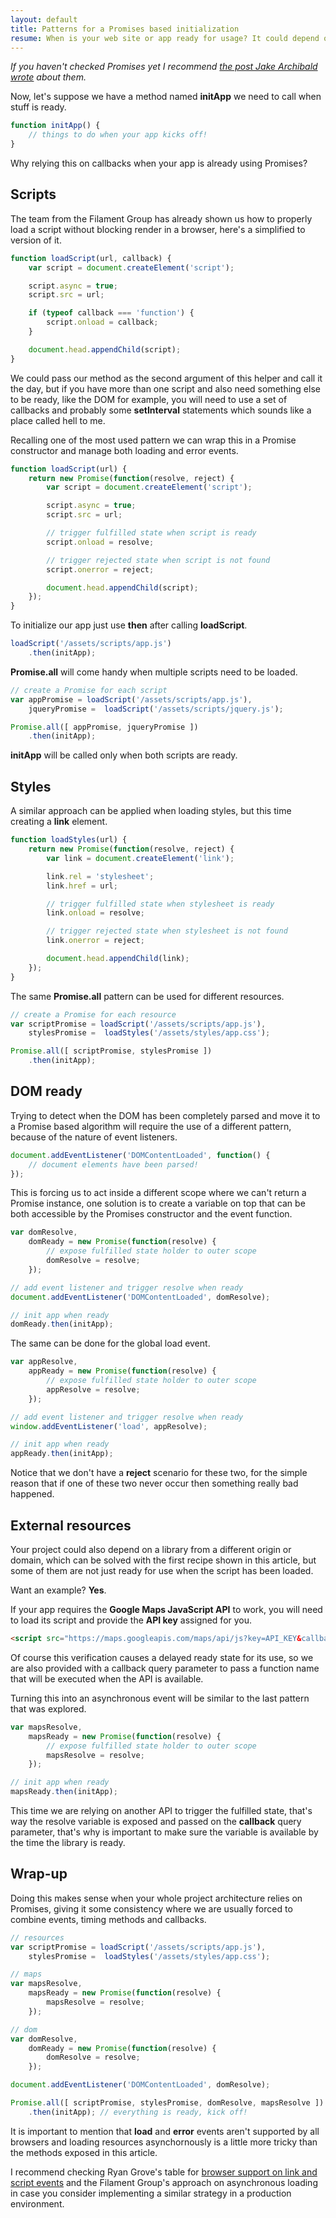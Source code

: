```yaml
---
layout: default
title: Patterns for a Promises based initialization
resume: When is your web site or app ready for usage? It could depend on scripts and styles being loaded, it might need an external API to be accessible, or all of them together. Having control over this situation could generate a heavy reliance on callbacks and one of the best ways to fight this asynchronicity are Promises.
---
```


*If you haven't checked Promises yet I recommend [the post Jake Archibald wrote][1] about them.*

Now, let's suppose we have a method named **initApp** we need to call when stuff is ready.

```js
function initApp() {
    // things to do when your app kicks off!
}
```

Why relying this on callbacks when your app is already using Promises?


## Scripts

The team from the Filament Group has already shown us how to properly load a script without blocking render in a browser, here's a simplified to version of it.

```js
function loadScript(url, callback) {
    var script = document.createElement('script');

    script.async = true;
    script.src = url;

    if (typeof callback === 'function') {
        script.onload = callback;
    }

    document.head.appendChild(script);
}
```

We could pass our method as the second argument of this helper and call it the day, but if you have more than one script and also need something else to be ready, like the DOM for example, you will need to use a set of callbacks and probably some **setInterval** statements which sounds like a place called hell to me.

Recalling one of the most used pattern we can wrap this in a Promise constructor and manage both loading and error events.

```js
function loadScript(url) {
    return new Promise(function(resolve, reject) {
        var script = document.createElement('script');

        script.async = true;
        script.src = url;

        // trigger fulfilled state when script is ready
        script.onload = resolve;

        // trigger rejected state when script is not found
        script.onerror = reject;

        document.head.appendChild(script);   
    });
}
```

To initialize our app just use **then** after calling **loadScript**.

```js
loadScript('/assets/scripts/app.js')
    .then(initApp);
```

**Promise.all** will come handy when multiple scripts need to be loaded.

```js
// create a Promise for each script
var appPromise = loadScript('/assets/scripts/app.js'),
    jqueryPromise =  loadScript('/assets/scripts/jquery.js');

Promise.all([ appPromise, jqueryPromise ])
    .then(initApp);
```

**initApp** will be called only when both scripts are ready.


## Styles

A similar approach can be applied when loading styles, but this time creating a **link** element.

```js
function loadStyles(url) {
    return new Promise(function(resolve, reject) {
        var link = document.createElement('link');

        link.rel = 'stylesheet';
        link.href = url;

        // trigger fulfilled state when stylesheet is ready
        link.onload = resolve;

        // trigger rejected state when stylesheet is not found
        link.onerror = reject;

        document.head.appendChild(link);   
    });
}
```

The same **Promise.all** pattern can be used for different resources.

```js
// create a Promise for each resource
var scriptPromise = loadScript('/assets/scripts/app.js'),
    stylesPromise =  loadStyles('/assets/styles/app.css');

Promise.all([ scriptPromise, stylesPromise ])
    .then(initApp);
```


## DOM ready

Trying to detect when the DOM has been completely parsed and move it to a Promise based algorithm will require the use of a different pattern, because of the nature of event listeners.

```js
document.addEventListener('DOMContentLoaded', function() {
    // document elements have been parsed!
});
```

This is forcing us to act inside a different scope where we can't return a Promise instance, one solution is to create a variable on top that can be both accessible by the Promises constructor and the event function.

```js
var domResolve,
    domReady = new Promise(function(resolve) {
        // expose fulfilled state holder to outer scope
        domResolve = resolve;
    });

// add event listener and trigger resolve when ready
document.addEventListener('DOMContentLoaded', domResolve);

// init app when ready
domReady.then(initApp);
```

The same can be done for the global load event.

```js
var appResolve,
    appReady = new Promise(function(resolve) {
        // expose fulfilled state holder to outer scope
        appResolve = resolve;
    });

// add event listener and trigger resolve when ready
window.addEventListener('load', appResolve);

// init app when ready
appReady.then(initApp);
```

Notice that we don't have a **reject** scenario for these two, for the simple reason that if one of these two never occur then something really bad happened.


## External resources

Your project could also depend on a library from a different origin or domain, which can be solved with the first recipe shown in this article, but some of them are not just ready for use when the script has been loaded.

Want an example? **Yes**.

If your app requires the **Google Maps JavaScript API** to work, you will need to load its script and provide the **API key** assigned for you.

```html
<script src="https://maps.googleapis.com/maps/api/js?key=API_KEY&callback=mapsResolve"></script>
```

Of course this verification causes a delayed ready state for its use, so we are also provided with a callback query parameter to pass a function name that will be executed when the API is available.

Turning this into an asynchronous event will be similar to the last pattern that was explored.

```js
var mapsResolve,
    mapsReady = new Promise(function(resolve) {
        // expose fulfilled state holder to outer scope
        mapsResolve = resolve;
    });

// init app when ready
mapsReady.then(initApp);
```

This time we are relying on another API to trigger the fulfilled state, that's way the resolve variable is exposed and passed on the **callback** query parameter, that's why is important to make sure the variable is available by the time the library is ready.


## Wrap-up

Doing this makes sense when your whole project architecture relies on Promises, giving it some consistency where we are usually forced to combine events, timing methods and callbacks.

```js
// resources
var scriptPromise = loadScript('/assets/scripts/app.js'),
    stylesPromise =  loadStyles('/assets/styles/app.css');

// maps
var mapsResolve,
    mapsReady = new Promise(function(resolve) {
        mapsResolve = resolve;
    });

// dom
var domResolve,
    domReady = new Promise(function(resolve) {
        domResolve = resolve;
    });

document.addEventListener('DOMContentLoaded', domResolve);

Promise.all([ scriptPromise, stylesPromise, domResolve, mapsResolve ])
    .then(initApp); // everything is ready, kick off!
```

It is important to mention that **load** and **error** events aren't supported by all browsers and loading resources asynchornously is a little more tricky than the methods exposed in this article.

I recommend checking Ryan Grove's table for [browser support on link and script events][2] and the Filament Group's approach on asynchronous loading in case you consider implementing a similar strategy in a production environment.

[1]: http://www.html5rocks.com/en/tutorials/es6/promises/
[2]: https://pie.gd/test/script-link-events/
